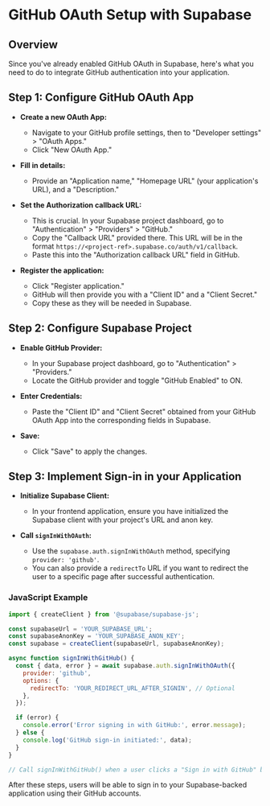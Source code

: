 # GitHub OAuth Setup with Supabase

## Overview
Since you've already enabled GitHub OAuth in Supabase, here's what you need to do to integrate GitHub authentication into your application.

## Step 1: Configure GitHub OAuth App

- **Create a new OAuth App:**
  - Navigate to your GitHub profile settings, then to "Developer settings" > "OAuth Apps."
  - Click "New OAuth App."

- **Fill in details:**
  - Provide an "Application name," "Homepage URL" (your application's URL), and a "Description."

- **Set the Authorization callback URL:**
  - This is crucial. In your Supabase project dashboard, go to "Authentication" > "Providers" > "GitHub."
  - Copy the "Callback URL" provided there. This URL will be in the format `https://<project-ref>.supabase.co/auth/v1/callback`.
  - Paste this into the "Authorization callback URL" field in GitHub.

- **Register the application:**
  - Click "Register application."
  - GitHub will then provide you with a "Client ID" and a "Client Secret."
  - Copy these as they will be needed in Supabase.

## Step 2: Configure Supabase Project

- **Enable GitHub Provider:**
  - In your Supabase project dashboard, go to "Authentication" > "Providers."
  - Locate the GitHub provider and toggle "GitHub Enabled" to ON.

- **Enter Credentials:**
  - Paste the "Client ID" and "Client Secret" obtained from your GitHub OAuth App into the corresponding fields in Supabase.

- **Save:**
  - Click "Save" to apply the changes.

## Step 3: Implement Sign-in in your Application

- **Initialize Supabase Client:**
  - In your frontend application, ensure you have initialized the Supabase client with your project's URL and anon key.

- **Call `signInWithOAuth`:**
  - Use the `supabase.auth.signInWithOAuth` method, specifying `provider: 'github'`.
  - You can also provide a `redirectTo` URL if you want to redirect the user to a specific page after successful authentication.

### JavaScript Example

```javascript
import { createClient } from '@supabase/supabase-js';

const supabaseUrl = 'YOUR_SUPABASE_URL';
const supabaseAnonKey = 'YOUR_SUPABASE_ANON_KEY';
const supabase = createClient(supabaseUrl, supabaseAnonKey);

async function signInWithGitHub() {
  const { data, error } = await supabase.auth.signInWithOAuth({
    provider: 'github',
    options: {
      redirectTo: 'YOUR_REDIRECT_URL_AFTER_SIGNIN', // Optional
    },
  });

  if (error) {
    console.error('Error signing in with GitHub:', error.message);
  } else {
    console.log('GitHub sign-in initiated:', data);
  }
}

// Call signInWithGitHub() when a user clicks a "Sign in with GitHub" button
```

After these steps, users will be able to sign in to your Supabase-backed application using their GitHub accounts.